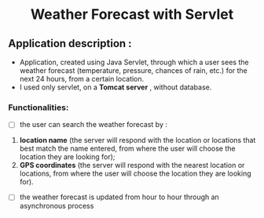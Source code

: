 
<h1 align="center" > Weather Forecast with Servlet </h1>

<h2>Application description :</h2>

* Application, created using Java Servlet, through which a user sees the weather forecast (temperature, pressure, chances of rain, etc.) for the next 24 hours, from a certain location.
* I used only servlet, on a **Tomcat server** , without database.

<h3>Functionalities:</h3>

- [ ] the user can search the weather forecast by :
1. **location name** (the server will respond with the location or locations that best match the name entered, from where the user will choose the location they are looking for);
2. **GPS coordinates** (the server will respond with the nearest location or locations, from where the user will choose the location they are looking for).

- [ ] the weather forecast is updated from hour to hour through an asynchronous process

